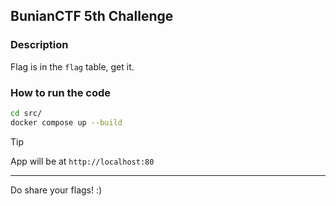 ## BunianCTF 5th Challenge

### Description

Flag is in the `flag` table, get it.

### How to run the code

```bash
cd src/
docker compose up --build
```

> [!TIP]
> App will be at `http://localhost:80`

---

Do share your flags! :)
